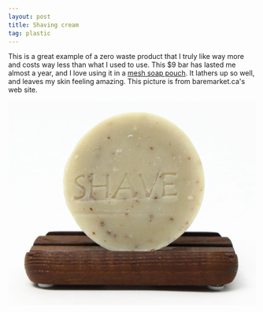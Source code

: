 ```yaml
---
layout: post
title: Shaving cream
tag: plastic
---
```


This is a great example of a zero waste product that I truly like way more and costs way less than what I used to use. This $9 bar has lasted me almost a year, and I love using it in a [mesh soap pouch](Shower-puff). It lathers up so well, and leaves my skin feeling amazing. This picture is from baremarket.ca's web site.

![Shaving bar](../images/shave-cream.PNG)

